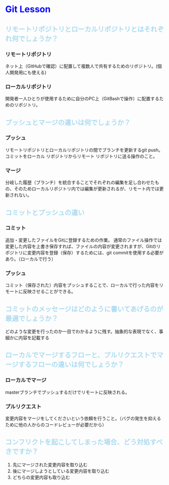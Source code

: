 # <span style="color: blue; ">Git Lesson

## <span style="color: #abdbf1; ">リモートリポジトリとローカルリポジトリとはそれぞれ何でしょうか？
### リモートリポジトリ
ネット上（GitHubで確認）に配置して複数人で共有するためのリポジトリ。(個人開発用にも使える)
### ローカルリポジトリ
開発者一人ひとりが使用するために自分のPC上（GitBashで操作）に配置するためのリポジトリ。
## <span style="color: #abdbf1; ">プッシュとマージの違いは何でしょうか？
### プッシュ
リモートリポジトリとローカルリポジトリの間でブランチを更新するgit push。
コミットをローカル リポジトリからリモート リポジトリに送る操作のこと。
### マージ
分岐した履歴（ブランチ）を統合することでそれぞれの編集を足し合わせたもの、そのためローカルリポジトリ内では編集が更新されるが、リモート内では更新されない。

## <span style="color: #abdbf1; ">コミットとプッシュの違い
### コミット
追加・変更したファイルをGitに登録するための作業。 通常のファイル操作では変更した内容を上書き保存すれば、ファイルの内容が変更されますが、Gitのリポジトリに変更内容を登録（保存）するためには、git commitを使用する必要があり。（ローカルで行う）
### プッシュ
コミット（保存された）内容をプッシュすることで、ローカルで行った内容をリモートに反映させることができる。

## <span style="color: #abdbf1; ">コミットのメッセージはどのように書いてあげるのが最適でしょうか？
どのような変更を行ったのか一目でわかるように残す。抽象的な表現でなく、事細かに内容を記載する

## <span style="color: #abdbf1; ">ローカルでマージするフローと、プルリクエストでマージするフローの違いは何でしょうか？
### ローカルでマージ
masterブランチでプッシュするだけでリモートに反映される。
### プルリクエスト
変更内容をマージをしてくださいという依頼を行うこと。（バグの発生を抑えるために他の人からのコードレビューが必要だから）

## <span style="color: #abdbf1; ">コンフリクトを起こしてしまった場合、どう対処すべきですか？
1. 先にマージされた変更内容を取り込む
2. 後にマージしようとしている変更内容を取り込む
3. どちらの変更内容も取り込む

